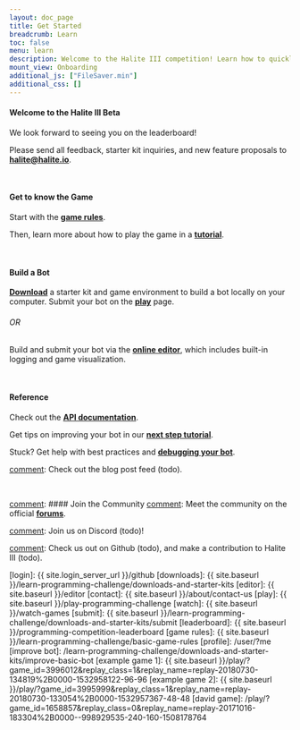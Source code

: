 ```yaml
---
layout: doc_page
title: Get Started
breadcrumb: Learn
toc: false
menu: learn
description: Welcome to the Halite III competition! Learn how to quickly get started downloading, building, and submitting an AI bot.
mount_view: Onboarding
additional_js: ["FileSaver.min"]
additional_css: []
---
```


<div class="doc-section" markdown="1">

#### Welcome to the Halite III Beta

We look forward to seeing you on the leaderboard!

Please send all feedback, starter kit inquiries, and new feature proposals to [**halite@halite.io**](mailto:halite@halite.io).

<br/>

#### Get to know the Game
Start with the [**game rules**](/learn-programming-challenge/game-overview).

Then, learn more about how to play the game in a [**tutorial**](/learn-programming-challenge/tutorials/).

<br/>

#### Build a Bot

[**Download**](/learn-programming-challenge/downloads) a starter kit and game environment to build a bot locally on your computer. Submit your bot on the [**play**](/play-programming-challenge) page.
###### OR
Build and submit your bot via the [**online editor**](/editor), which includes built-in logging and game visualization.


<br/>

#### Reference
Check out the [**API documentation**](/learn-programming-challenge/api-docs).

Get tips on improving your bot in our [**next step tutorial**](/learn-programming-challenge/tutorials/next-tutorial).

Stuck? Get help with best practices and [**debugging your bot**](/learn-programming-challenge/developing-a-bot).

[comment]: Check out the blog post feed (todo).


<br/>

[comment]: #### Join the Community
[comment]: Meet the community on the official [**forums**](https://forums.halite.io/).

[comment]: Join us on Discord (todo)!

[comment]: Check us out on Github (todo), and make a contribution to Halite III (todo).

[comment]: <br/>
</div>


<script>
  var site_downloads = {{ site.data.downloads | jsonify }};
</script>

[login]: {{ site.login_server_url }}/github
[downloads]: {{ site.baseurl }}/learn-programming-challenge/downloads-and-starter-kits
[editor]: {{ site.baseurl }}/editor
[contact]: {{ site.baseurl }}/about/contact-us
[play]: {{ site.baseurl }}/play-programming-challenge
[watch]: {{ site.baseurl }}/watch-games
[submit]: {{ site.baseurl }}/learn-programming-challenge/downloads-and-starter-kits/submit
[leaderboard]: {{ site.baseurl }}/programming-competition-leaderboard
[game rules]: {{ site.baseurl }}/learn-programming-challenge/basic-game-rules
[profile]: /user/?me
[improve bot]: /learn-programming-challenge/downloads-and-starter-kits/improve-basic-bot
[example game 1]: {{ site.baseurl }}/play/?game_id=3996012&replay_class=1&replay_name=replay-20180730-134819%2B0000-1532958122-96-96
[example game 2]: {{ site.baseurl }}/play/?game_id=3995999&replay_class=1&replay_name=replay-20180730-133054%2B0000-1532957367-48-48
[david game]: /play/?game_id=1658857&replay_class=0&replay_name=replay-20171016-183304%2B0000--998929535-240-160-1508178764

